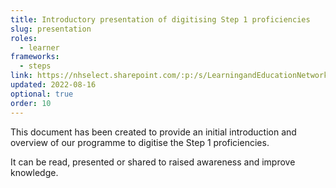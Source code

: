 ```yaml
---
title: Introductory presentation of digitising Step 1 proficiencies
slug: presentation
roles:
  - learner
frameworks:
  - steps
link: https://nhselect.sharepoint.com/:p:/s/LearningandEducationNetworks/DSP/EaKxauAM9m9BuExTBoc7OHcBvnkspAexp582fcLwHu5ZKA
updated: 2022-08-16
optional: true
order: 10
---
```

This document has been created to provide an initial introduction and overview of our programme to digitise the Step 1 proficiencies​.

It can be read, presented or shared to raised awareness and improve knowledge​.